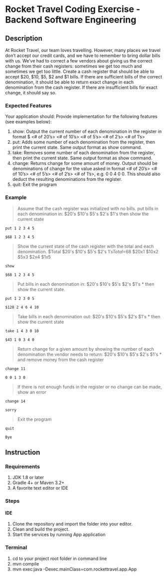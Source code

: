# Rocket Travel Coding Exercise - Backend Software Engineering
## Description
At Rocket Travel, our team loves travelling. However, many places we travel don’t accept our credit cards, and we have to remember to bring dollar bills with us. We’ve had to correct a few vendors about giving us the correct change from their cash registers: sometimes we get too much and sometimes we get too little. Create a cash register that should be able to accept $20, $10, $5, $2 and $1 bills. If there are sufficient bills of the correct denomination, it should be able to return exact change in each denomination from the cash register. If there are insufficient bills for exact change, it should say so.

### Expected Features
Your application should:
Provide implementation for the following features (see examples below):
1. show: Output the current number of each denomination in the register in format $<total> <# of 20’s> <# of 10’s> <# of 5’s> <# of 2’s> <# of 1’s>
2. put: Adds some number of each denomination from the register, then print the current state. Same output format as show command.
3. take: Removes some number of each denomination from the register, then print the current state. Same output format as show command.
4. change: Returns change for some amount of money. Output should be denominations of change for the value asked in format <# of 20’s> <# of 10’s> <# of 5’s> <# of 2’s> <# of 1’s>, e.g. 0 0 4 0 0. This should also deduct the resulting denominations from the register.
5. quit: Exit the program

### Example
> Assume that the cash register was initialized with no bills. put bills in each denomination in: $20's $10's $5's $2's $1's then show the current state

``` put 1 2 3 4 5 ```

``` $68 1 2 3 4 5 ```

> Show the current state of the cash register with the total and each denomination. $Total $20's $10's $5's $2's $1's Total=$68 $20x1 $10x2 $5x3 $2x4 $1x5

``` show ```

``` $68 1 2 3 4 5 ```

> Put bills in each denomination in: $20's $10's $5's $2's $1's * then show the current state.

``` put 1 2 3 0 5 ```

``` $128 2 4 6 4 10 ```

> Take bills in each denomination out: $20's $10's $5's $2's $1's * then show the current state

``` take 1 4 3 0 10 ```

``` $43 1 0 3 4 0 ```

> Return change for a given amount by showing the number of each denomination the vendor needs to return: $20's $10's $5's $2's $1's * and remove money from the cash register

``` change 11 ```

``` 0 0 1 3 0 ```

> If there is not enough funds in the register or no change can be made, show an error

``` change 14 ```

``` sorry ```

> Exit the program

``` quit ```

``` Bye ```

## Instruction
### Requirements
1. JDK 1.8 or later
1. Gradle 4+ or Maven 3.2+
1. A favorite text editor or IDE

### Steps

#### IDE
1. Clone the repository and import the folder into your editor.
2. Clean and build the project.
3. Start the services by running App application

### Terminal
1. cd to your project root folder in command line
2. mvn compile
3. mvn exec:java -Dexec.mainClass=com.rockettravel.app.App

